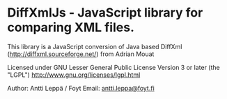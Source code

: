 DiffXmlJs - JavaScript library for comparing XML files. 
=========

This library is a JavaScript conversion of Java based DiffXml (http://diffxml.sourceforge.net/) from Adrian Mouat 

Licensed under GNU Lesser General Public License Version 3 or later (the "LGPL")
http://www.gnu.org/licenses/lgpl.html

Author: Antti Leppä / Foyt
Email: antti.leppa@foyt.fi